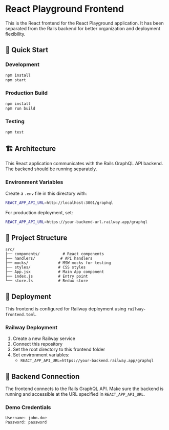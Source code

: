 # React Playground Frontend

This is the React frontend for the React Playground application. It has been separated from the Rails backend for better organization and deployment flexibility.

## 🚀 Quick Start

### Development
```bash
npm install
npm start
```

### Production Build
```bash
npm install
npm run build
```

### Testing
```bash
npm test
```

## 🏗️ Architecture

This React application communicates with the Rails GraphQL API backend. The backend should be running separately.

### Environment Variables

Create a `.env` file in this directory with:

```bash
REACT_APP_API_URL=http://localhost:3001/graphql
```

For production deployment, set:
```bash
REACT_APP_API_URL=https://your-backend-url.railway.app/graphql
```

## 📁 Project Structure

```
src/
├── components/          # React components
├── handlers/           # API handlers
├── mocks/             # MSW mocks for testing
├── styles/            # CSS styles
├── App.jsx            # Main App component
├── index.js           # Entry point
└── store.ts           # Redux store
```

## 🚢 Deployment

This frontend is configured for Railway deployment using `railway-frontend.toml`.

### Railway Deployment
1. Create a new Railway service
2. Connect this repository
3. Set the root directory to this frontend folder
4. Set environment variables:
   - `REACT_APP_API_URL=https://your-backend.railway.app/graphql`

## 🔗 Backend Connection

The frontend connects to the Rails GraphQL API. Make sure the backend is running and accessible at the URL specified in `REACT_APP_API_URL`.

### Demo Credentials
```
Username: john.doe
Password: password
```
